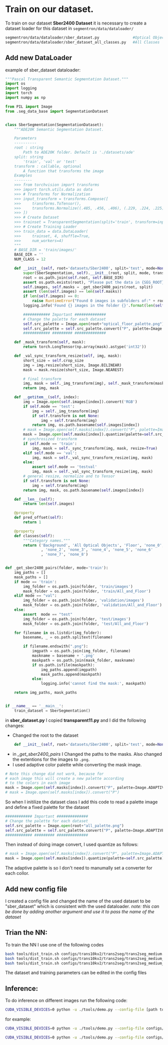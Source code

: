 # Train on our dataset.
To train on our dataset **Sber2400 Dataset** it is necessary to create a dataset loader for this dataset in ```segmentron/data/dataloader/```
```bash
segmentron/data/dataloader/sber_dataset.py               #Optical Objects and Floor
segmentron/data/dataloader/sber_dataset_all_classes.py   #All Classes
```
## Add new DataLoader
example of sber_dataset dataloader:
```python
"""Pascal Transparent Semantic Segmentation Dataset."""
import os
import logging
import torch
import numpy as np

from PIL import Image
from .seg_data_base import SegmentationDataset


class SberSegmentation(SegmentationDataset):
    """ADE20K Semantic Segmentation Dataset.

    Parameters
    ----------
    root : string
        Path to ADE20K folder. Default is './datasets/ade'
    split: string
        'train', 'val' or 'test'
    transform : callable, optional
        A function that transforms the image
    Examples
    --------
    >>> from torchvision import transforms
    >>> import torch.utils.data as data
    >>> # Transforms for Normalization
    >>> input_transform = transforms.Compose([
    >>>     transforms.ToTensor(),
    >>>     transforms.Normalize((.485, .456, .406), (.229, .224, .225)),
    >>> ])
    >>> # Create Dataset
    >>> trainset = TransparentSegmentation(split='train', transform=input_transform)
    >>> # Create Training Loader
    >>> train_data = data.DataLoader(
    >>>     trainset, 4, shuffle=True,
    >>>     num_workers=4)
    """
    # BASE_DIR = 'train/images/'
    BASE_DIR = ''
    NUM_CLASS = 12

    def __init__(self, root='datasets/Sber2400', split='test', mode=None, transform=None, **kwargs):
        super(SberSegmentation, self).__init__(root, split, mode, transform, **kwargs)
        root = os.path.join(self.root, self.BASE_DIR)
        assert os.path.exists(root), "Please put the data in {SEG_ROOT}/datasets/Sber2400"
        self.images, self.masks = _get_sber2400_pairs(root, split)
        assert (len(self.images) == len(self.masks))
        if len(self.images) == 0:
            raise RuntimeError("Found 0 images in subfolders of:" + root + "\n")
        logging.info('Found {} images in the folder {}'.format(len(self.images), root))

        ############ Important ##############
        # Change the palette for each dataset
        self.src_palette = Image.open(root+"optical_floor_palette.png")
        self.src_palette = self.src_palette.convert("P", palette=Image.ADAPTIVE)
        ############ ######### ##############

    def _mask_transform(self, mask):
        return torch.LongTensor(np.array(mask).astype('int32'))

    def _val_sync_transform_resize(self, img, mask):
        short_size = self.crop_size
        img = img.resize(short_size, Image.BILINEAR)
        mask = mask.resize(short_size, Image.NEAREST)

        # final transform
        img, mask = self._img_transform(img), self._mask_transform(mask)
        return img, mask

    def __getitem__(self, index):
        img = Image.open(self.images[index]).convert('RGB')
        if self.mode == 'test':
            img = self._img_transform(img)
            if self.transform is not None:
                img = self.transform(img)
            return img, os.path.basename(self.images[index])
        # mask = Image.open(self.masks[index]).convert("P", palette=Image.ADAPTIVE)
        mask = Image.open(self.masks[index]).quantize(palette=self.src_palette)
        # synchrosized transform
        if self.mode == 'train':
            img, mask = self._sync_transform(img, mask, resize=True)
        elif self.mode == 'val':
            img, mask = self._val_sync_transform_resize(img, mask)
        else:
            assert self.mode == 'testval'
            img, mask = self._val_sync_transform_resize(img, mask)
        # general resize, normalize and to Tensor
        if self.transform is not None:
            img = self.transform(img)
        return img, mask, os.path.basename(self.images[index])

    def __len__(self):
        return len(self.images)

    @property
    def pred_offset(self):
        return 1

    @property
    def classes(self):
        """Category names."""
        return ('Background', 'All Optical Objects', 'Floor', 'none_0', 'none_1'
                , 'none_2', 'none_3', 'none_4', 'none_5', 'none_6'
                , 'none_7', 'none_8')


def _get_sber2400_pairs(folder, mode='train'):
    img_paths = []
    mask_paths = []
    if mode == 'train':
        img_folder = os.path.join(folder, 'train/images')
        mask_folder = os.path.join(folder, 'train/All_and_Floor')
    elif mode == "val":
        img_folder = os.path.join(folder, 'validation/images')
        mask_folder = os.path.join(folder, 'validation/All_and_Floor')
    else:
        assert  mode == "test"
        img_folder = os.path.join(folder, 'test/images')
        mask_folder = os.path.join(folder, 'test/All_and_Floor')

    for filename in os.listdir(img_folder):
        basename, _ = os.path.splitext(filename)

        if filename.endswith(".png"):
            imgpath = os.path.join(img_folder, filename)
            maskname = basename + '.png'
            maskpath = os.path.join(mask_folder, maskname)
            if os.path.isfile(maskpath):
                img_paths.append(imgpath)
                mask_paths.append(maskpath)
            else:
                logging.info('cannot find the mask:', maskpath)

    return img_paths, mask_paths


if __name__ == '__main__':
    train_dataset = SberSegmentation()
```

in **sber_dataset.py** I copied **transparent11.py** and I did the following changes:

- Changed the root to the dataset
```python
    def __init__(self, root='datasets/Sber2400', split='test', mode=None, transform=None, **kwargs):

```
- in *_get_sber2400_pairs* I Changed the paths to the masks. Also changed the extentions for the images to ```.png```.
- I used adaptive color palette while converting the mask image.
```python
# Note this change did not work, because for 
# each image this will create a new palette according
# to the colors in each image
mask = Image.open(self.masks[index]).convert("P", palette=Image.ADAPTIVE)
# mask = Image.open(self.masks[index]).convert("P")

```

So when I initilize the dataset class I add this code to read a palette image and define a fixed palette for the dataset

```python
############ Important ##############
# Change the palette for each dataset
self.src_palette = Image.open(root+"all_palette.png")
self.src_palette = self.src_palette.convert("P", palette=Image.ADAPTIVE)
############ ######### ##############
```

Then instead of doing image convert, I used quantize as follows:

```python
# mask = Image.open(self.masks[index]).convert("P", palette=Image.ADAPTIVE)
mask = Image.open(self.masks[index]).quantize(palette=self.src_palette)
```

The adaptive palette is so I don't need to manumally set a converter for each collor.

## Add new config file
I created a config file and changed the name of the used dataset to be "sber_dataset" which is consistent with the used dataloader. *note: this can be done by adding another argument and use it to pass the name of the dataset*

## Trian the NN:
To train the NN I use one of the following codes 

```bash
bash tools/dist_train.sh configs/trans10kv2/trans2seg/trans2seg_medium.yaml # original Trans10KV2 dataset
bash tools/dist_train.sh configs/trans10kv2/trans2seg/trans2seg_medium_sber.yaml # All optical and Floor
bash tools/dist_train.sh configs/trans10kv2/trans2seg/trans2seg_medium_all_sber.yaml # All classes In Sber dataset
```
The dataset and training parameters can be edited in the config files

## Inference:
To do inference on different images run the following code:
```bash
CUDA_VISIBLE_DEVICES=0 python -u ./tools/demo.py --config-file [path to the config file] --input-img [path to the test dataset] TEST.TEST_MODEL_PATH [path to the trained model]
```
for example:
```bash
CUDA_VISIBLE_DEVICES=0 python -u ./tools/demo.py --config-file configs/trans10kv2/trans2seg/trans2seg_medium.yaml --input-img ./datasets/Sber2400/test/images/ TEST.TEST_MODEL_PATH ./workdirs/trans10kv2/trans2seg_medium/50.pth

CUDA_VISIBLE_DEVICES=0 python -u ./tools/demo.py --config-file configs/trans10kv2/trans2seg/trans2seg_medium.yaml --input-img ./datasets/Sber3500/images/test/images/ TEST.TEST_MODEL_PATH ./workdirs/trans10kv2/trans2seg_medium/Sber2400_50_All_classes.pth DATASET.NAME sber_dataset_all
```
